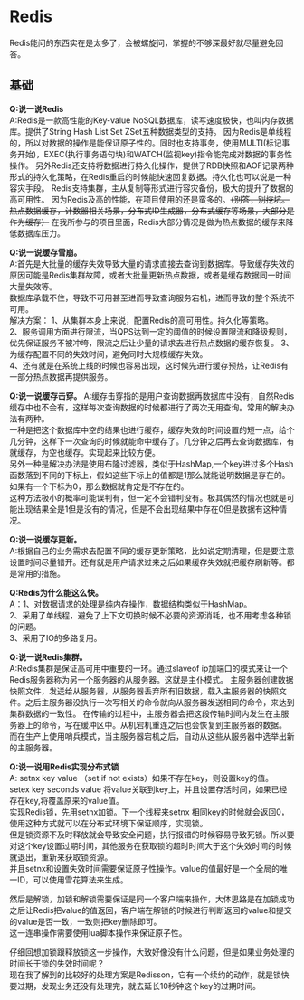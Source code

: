 # Redis
Redis能问的东西实在是太多了，会被螺旋问，掌握的不够深最好就尽量避免回答。

## 基础
**Q:说一说Redis**  
A:Redis是一款高性能的Key-value NoSQL数据库，读写速度极快，也叫内存数据库。提供了String Hash List Set ZSet五种数据类型的支持。
因为Redis是单线程的，所以对数据的操作是能保证原子性的。同时也支持事务，使用MULTI(标记事务开始)，EXEC(执行事务语句块)和WATCH(监视key)指令能完成对数据的事务性操作。
另外Redis还支持将数据进行持久化操作，提供了RDB快照和AOF记录两种形式的持久化策略，在Redis重启的时候能快速回复数据。持久化也可以说是一种容灾手段。
Redis支持集群，主从复制等形式进行容灾备份，极大的提升了数据的高可用性。
因为Redis及高的性能，在项目使用的还是蛮多的。~~（别答，别挖坑。热点数据缓存，计数器相关场景，分布式ID生成器，分布式缓存等场景，大部分是作为缓存）~~
在我所参与的项目里面，Redis大部分情况是做为热点数据的缓存来降低数据库压力。
  
**Q:说一说缓存雪崩。**  
A:首先是大批量的缓存失效导致大量的请求直接去查询到数据库。导致缓存失效的原因可能是Redis集群故障，或者大批量更新热点数据，或者是缓存数据同一时间大量失效等。  
数据库承载不住，导致不可用甚至进而导致查询服务宕机，进而导致的整个系统不可用。  
解决方案：
1、从集群本身上来说，配置Redis的高可用性。持久化等策略。  
2、服务调用方面进行限流，当QPS达到一定的阈值的时候设置限流和降级规则，优先保证服务不被冲垮，限流之后让少量的请求去进行热点数据的缓存恢复。
3、为缓存配置不同的失效时间，避免同时大规模缓存失效。  
4、还有就是在系统上线的时候也容易出现，这时候先进行缓存预热，让Redis有一部分热点数据再提供服务。

**Q:说一说缓存击穿。**
A:缓存击穿指的是用户查询数据再数据库中没有，自然Redis缓存中也不会有，这样每次查询数据的时候都进行了两次无用查询。常用的解决办法有两种。  
一种是把这个数据库中空的结果也进行缓存，缓存失效的时间设置的短一点，给个几分钟，这样下一次查询的时候就能命中缓存了。几分钟之后再去查询数据库，有就缓存，为空也缓存。实现起来比较方便。  
另外一种是解决办法是使用布隆过滤器，类似于HashMap,一个key进过多个Hash函数落到不同的下标上，假如这些下标上的值都是1那么就能说明数据是存在的。如果有一个下标为0，那么数据就肯定是不存在的。  
这种方法极小的概率可能误判有，但一定不会错判没有。极其偶然的情况也就是可能出现结果全是1但是没有的情况，但是不会出现结果中存在0但是数据有这种情况。  

**Q:说一说缓存更新。**  
A:根据自己的业务需求去配置不同的缓存更新策略，比如说定期清理，但是要注意设置时间尽量错开。还有就是用户请求过来之后如果缓存失效就把缓存刷新等。都是常用的措施。
 
 
**Q:Redis为什么能这么快。**  
A：1、对数据请求的处理是纯内存操作，数据结构类似于HashMap。  
2、采用了单线程，避免了上下文切换时候不必要的资源消耗，也不用考虑各种锁的问题。  
3、采用了IO的多路复用。

**Q:说一说Redis集群。**  
A:Redis集群是保证高可用中重要的一环。通过slaveof ip加端口的模式来让一个Redis服务器称为另一个服务器的从服务器。这就是主仆模式。
主服务器创建数据快照文件，发送给从服务器，从服务器丢弃所有旧数据，载入主服务器的快照文件。之后主服务器没执行一次写相关的命令就向从服务器发送相同的命令，来达到集群数据的一致性。
在传输的过程中，主服务器会把这段传输时间内发生在主服务器上的命令，写在缓冲区中。从机宕机重连之后也会恢复到主服务器的数据。
而在生产上使用哨兵模式，当主服务器宕机之后，自动从这些从服务器中选举出新的主服务器。

**Q:说一说用Redis实现分布式锁**  
A:
setnx key value  （set if not exists）如果不存在key，则设置key的值。  
setex key seconds value 将value关联到key上，并且设置存活时间，如果已经存在key,将覆盖原来的value值。  
实现Redis锁，先用setnx加锁。下一个线程来setnx 相同key的时候就会返回0，使用这种方式就可以在分布式环境下保证顺序，实现锁。  
但是锁资源不及时释放就会导致安全问题，执行报错的时候容易导致死锁。所以要对这个key设置过期时间，其他服务在获取锁的超时时间大于这个失效时间的时候就退出，重新来获取锁资源。  
并且setnx和设置失效时间需要保证原子性操作。value的值最好是一个全局的唯一ID，可以使用雪花算法来生成。  

然后是解锁，加锁和解锁需要保证是同一个客户端来操作，大体思路是在加锁成功之后让Redis把value的值返回，客户端在解锁的时候进行判断返回的value和提交的value是否一致，一致则把key删除即可。  
这一连串操作需要使用lua脚本操作来保证原子性。  

仔细回想加锁跟释放锁这一步操作，大致好像没有什么问题，但是如果业务处理的时间长于锁的失效时间呢？  
现在我了解到的比较好的处理方案是Redisson，它有一个续约的动作，就是锁快要过期，发现业务还没有处理完，就去延长10秒钟这个key的过期时间。  































